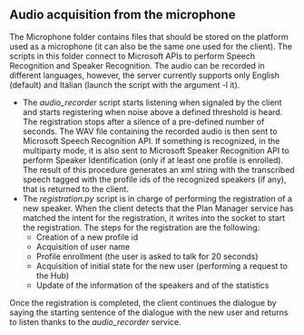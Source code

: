 ## Audio acquisition from the microphone
The Microphone folder contains files that should be stored on the platform used as a microphone (it can also be the same one used for the client).
The scripts in this folder connect to Microsoft APIs to perform Speech Recognition and Speaker Recognition. 
The audio can be recorded in different languages, however, the server currently supports only English (default) and Italian (launch the script with the argument -l it).

* The *audio_recorder* script starts listening when signaled by the client and starts registering when noise above a defined threshold is heard. The registration stops after a silence of a pre-defined number of seconds. The WAV file containing the recorded audio is then sent to Microsoft Speech Recognition API. If something is recognized, in the multiparty mode, it is also sent to Microsoft Speaker Recognition API to perform Speaker Identification (only if at least one profile is enrolled). The result of this procedure generates an xml string with the transcribed speech tagged with the profile ids of the recognized speakers (if any), that is returned to the client. 
* The *registration.py* script is in charge of performing the registration of a new speaker. When the client detects that the Plan Manager service has matched the intent for the registration, it writes into the socket to start the registration. The steps for the registration are the following: 
  * Creation of a new profile id
  * Acquisition of user name
  * Profile enrollment (the user is asked to talk for 20 seconds)
  * Acquisition of initial state for the new user (performing a request to the Hub)
  * Update of the information of the speakers and of the statistics
  
Once the registration is completed, the client continues the dialogue by saying the starting sentence of the dialogue with the new user and returns to listen thanks to the *audio_recorder* service.

